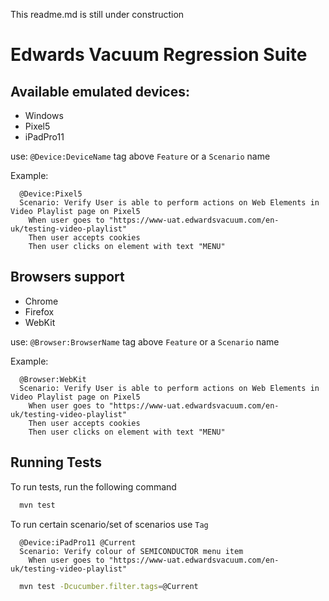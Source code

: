This readme.md is still under construction
# Edwards Vacuum Regression Suite




## Available emulated devices:

- Windows
- Pixel5
- iPadPro11

use: `@Device:DeviceName` tag above `Feature` or a `Scenario` name

Example:
```Cucumber 
  @Device:Pixel5
  Scenario: Verify User is able to perform actions on Web Elements in Video Playlist page on Pixel5
    When user goes to "https://www-uat.edwardsvacuum.com/en-uk/testing-video-playlist"
    Then user accepts cookies
    Then user clicks on element with text "MENU"
```    

## Browsers support

- Chrome
- Firefox
- WebKit

use: `@Browser:BrowserName` tag above `Feature` or a `Scenario` name

Example:
```Cucumber 
  @Browser:WebKit
  Scenario: Verify User is able to perform actions on Web Elements in Video Playlist page on Pixel5
    When user goes to "https://www-uat.edwardsvacuum.com/en-uk/testing-video-playlist"
    Then user accepts cookies
    Then user clicks on element with text "MENU"
```    



## Running Tests

To run tests, run the following command

```bash
  mvn test
```

To run certain scenario/set of scenarios use `Tag`

```cucumber
  @Device:iPadPro11 @Current
  Scenario: Verify colour of SEMICONDUCTOR menu item
    When user goes to "https://www-uat.edwardsvacuum.com/en-uk/testing-video-playlist"
```

```bash
  mvn test -Dcucumber.filter.tags=@Current
```